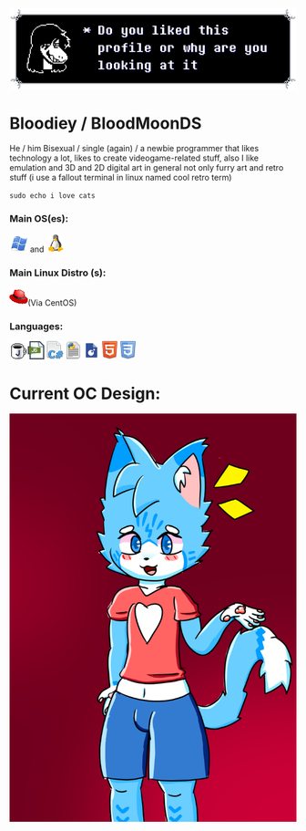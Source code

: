 
![susy_text](art/dial/susytext1.png)

# Bloodiey / BloodMoonDS

He / him Bisexual / single (again) / a newbie programmer that likes technology a lot, likes to create videogame-related stuff, also I like emulation and 3D and 2D digital art in general not only furry art and retro stuff (i use a fallout terminal in linux named cool retro term)

<code>sudo echo i love cats</code>

### Main OS(es):
![img](art/icons/windows.png) and ![img](art/icons/linux.png) 
### Main Linux Distro (s):
![ubuntu](art/icons/redhat.png)(Via CentOS) 
### Languages:
![img](art/icons/java.png)![img](art/icons/javascript.png)![img](art/icons/csharp.png)![img](art/icons/python.png)![img](art/icons/lua.png)![img](art/icons/html.png)![img](art/icons/css.png)

# Current OC Design:

![state](art/Bloodiey%20Redesign%20candidate%201.png)